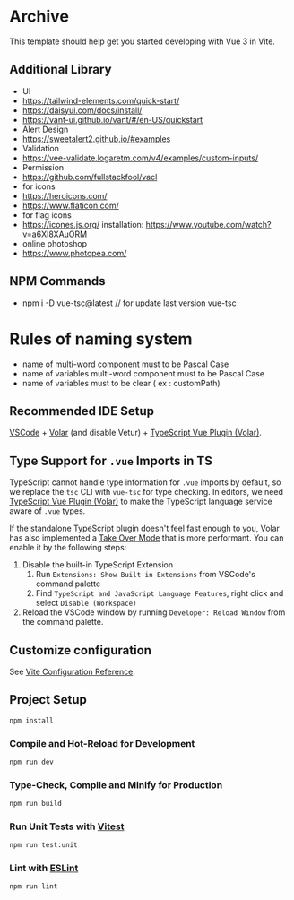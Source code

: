 # Archive

This template should help get you started developing with Vue 3 in Vite.

## Additional Library

- UI
- <https://tailwind-elements.com/quick-start/>
- <https://daisyui.com/docs/install/>
- <https://vant-ui.github.io/vant/#/en-US/quickstart>
- Alert Design
- <https://sweetalert2.github.io/#examples>
- Validation
- <https://vee-validate.logaretm.com/v4/examples/custom-inputs/>
- Permission
- <https://github.com/fullstackfool/vacl>
- for icons
- <https://heroicons.com/>
- <https://www.flaticon.com/>
- for flag icons
- <https://icones.js.org/> installation: <https://www.youtube.com/watch?v=a6XI8XAuORM>
- online photoshop
- <https://www.photopea.com/>

## NPM Commands

- npm i -D vue-tsc@latest  // for update last version vue-tsc

# Rules of naming system

- name of multi-word component must to be Pascal Case
- name of variables multi-word component must to be Pascal Case
- name of variables must to be clear ( ex : customPath)

## Recommended IDE Setup

[VSCode](https://code.visualstudio.com/) + [Volar](https://marketplace.visualstudio.com/items?itemName=Vue.volar) (and disable Vetur) + [TypeScript Vue Plugin (Volar)](https://marketplace.visualstudio.com/items?itemName=Vue.vscode-typescript-vue-plugin).

## Type Support for `.vue` Imports in TS

TypeScript cannot handle type information for `.vue` imports by default, so we replace the `tsc` CLI with `vue-tsc` for type checking. In editors, we need [TypeScript Vue Plugin (Volar)](https://marketplace.visualstudio.com/items?itemName=Vue.vscode-typescript-vue-plugin) to make the TypeScript language service aware of `.vue` types.

If the standalone TypeScript plugin doesn't feel fast enough to you, Volar has also implemented a [Take Over Mode](https://github.com/johnsoncodehk/volar/discussions/471#discussioncomment-1361669) that is more performant. You can enable it by the following steps:

1. Disable the built-in TypeScript Extension
    1) Run `Extensions: Show Built-in Extensions` from VSCode's command palette
    2) Find `TypeScript and JavaScript Language Features`, right click and select `Disable (Workspace)`
2. Reload the VSCode window by running `Developer: Reload Window` from the command palette.

## Customize configuration

See [Vite Configuration Reference](https://vitejs.dev/config/).

## Project Setup

```sh
npm install
```

### Compile and Hot-Reload for Development

```sh
npm run dev
```

### Type-Check, Compile and Minify for Production

```sh
npm run build
```

### Run Unit Tests with [Vitest](https://vitest.dev/)

```sh
npm run test:unit
```

### Lint with [ESLint](https://eslint.org/)

```sh
npm run lint
```
